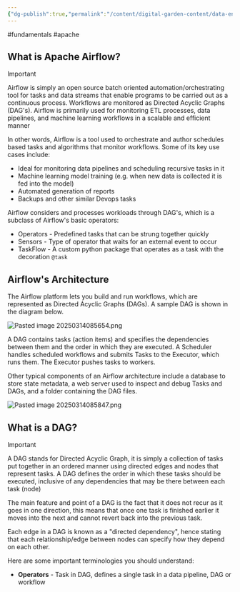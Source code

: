 ```yaml
---
{"dg-publish":true,"permalink":"/content/digital-garden-content/data-engineering-content/apache-airflow/","created":"2025-03-12T22:31:06.921+05:30","updated":"2025-04-08T18:25:53.182+05:30"}
---
```


#fundamentals #apache

## What is Apache Airflow?

>[!important]
>Airflow is simply an open source batch oriented automation/orchestrating tool for tasks and data streams that enable programs to be carried out as a continuous process. Workflows are monitored as Directed Acyclic Graphs (DAG's). Airflow is primarily used for monitoring ETL processes, data pipelines, and machine learning workflows in a scalable and efficient manner 

In other words, Airflow is a tool used to orchestrate and author schedules based tasks and algorithms that monitor workflows. Some of its key use cases include:

- Ideal for monitoring data pipelines and scheduling recursive tasks in it
- Machine learning model training (e.g. when new data is collected it is fed into the model)
- Automated generation of reports
- Backups and other similar Devops tasks

Airflow considers and processes workloads through DAG's, which is a subclass of Airflow's basic operators:

- Operators - Predefined tasks that can be strung together quickly 
- Sensors - Type of operator that waits for an external event to occur
- TaskFlow - A custom python package that operates as a task with the decoration `@task`

## Airflow's Architecture

The Airflow platform lets you build and run workflows, which are represented as Directed Acyclic Graphs (DAGs). A sample DAG is shown in the diagram below.

![Pasted image 20250314085654.png](/img/user/pngs/Pasted%20image%2020250314085654.png)

A DAG contains tasks (action items) and specifies the dependencies between them and the order in which they are executed. A Scheduler handles scheduled workflows and submits Tasks to the Executor, which runs them. The Executor pushes tasks to workers.

Other typical components of an Airflow architecture include a database to store state metadata, a web server used to inspect and debug Tasks and DAGs, and a folder containing the DAG files.

![Pasted image 20250314085847.png](/img/user/pngs/Pasted%20image%2020250314085847.png)

## What is a DAG?

>[!important]
>A DAG stands for Directed Acyclic Graph, it is simply a collection of tasks put together in an ordered manner using directed edges and nodes that represent tasks. A DAG defines the order in which these tasks should be executed, inclusive of any dependencies that may be there between each task (node)

The main feature and point of a DAG is the fact that it does not recur as it goes in one direction, this means that once one task is finished earlier it moves into the next and cannot revert back into the previous task.

Each edge in a DAG is known as a "directed dependency", hence stating that each relationship/edge between nodes can specify how they depend on each other.

Here are some important terminologies you should understand:

- **Operators** - Task in DAG, defines a single task in a data pipeline, DAG or workflow
